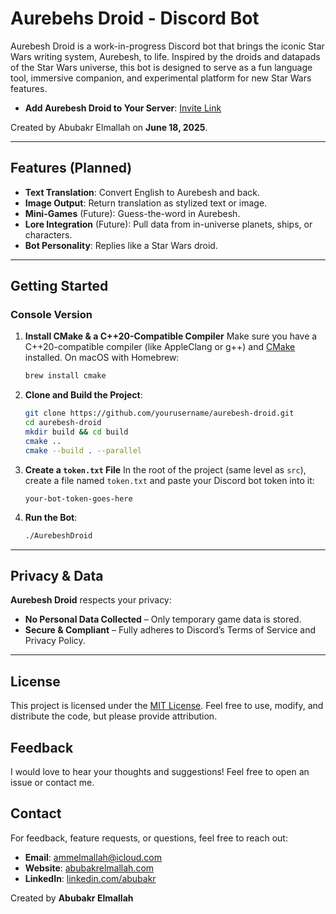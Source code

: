 # Aurebehs Droid - Discord Bot

Aurebesh Droid is a work-in-progress Discord bot that brings the iconic Star Wars writing system, Aurebesh, to life. Inspired by the droids and datapads of the Star Wars universe, this bot is designed to serve as a fun language tool, immersive companion, and experimental platform for new Star Wars features.

- **Add Aurebesh Droid to Your Server**: [Invite Link](https://discord.ly/aurebesh-droid)

Created by Abubakr Elmallah on **June 18, 2025**.

---

## Features (Planned)

* **Text Translation**: Convert English to Aurebesh and back.
* **Image Output**: Return translation as stylized text or image.
* **Mini-Games** (Future): Guess-the-word in Aurebesh.
* **Lore Integration** (Future): Pull data from in-universe planets, ships, or characters.
* **Bot Personality**: Replies like a Star Wars droid.

---

## Getting Started

### Console Version

1. **Install CMake & a C++20-Compatible Compiler**
   Make sure you have a C++20-compatible compiler (like AppleClang or g++) and [CMake](https://cmake.org/) installed.
   On macOS with Homebrew:

   ```bash
   brew install cmake
   ```

2. **Clone and Build the Project**:

   ```bash
   git clone https://github.com/yourusername/aurebesh-droid.git
   cd aurebesh-droid
   mkdir build && cd build
   cmake ..
   cmake --build . --parallel
   ```

3. **Create a `token.txt` File**
   In the root of the project (same level as `src`), create a file named `token.txt` and paste your Discord bot token into it:

   ```
   your-bot-token-goes-here
   ```

4. **Run the Bot**:

   ```bash
   ./AurebeshDroid
   ```

---

## Privacy & Data

**Aurebesh Droid** respects your privacy:
- **No Personal Data Collected** – Only temporary game data is stored.
- **Secure & Compliant** – Fully adheres to Discord’s Terms of Service and Privacy Policy.

---

## License

This project is licensed under the [MIT License](LICENSE). Feel free to use, modify, and distribute the code, but please provide attribution.

## Feedback

I would love to hear your thoughts and suggestions! Feel free to open an issue or contact me.

## Contact

For feedback, feature requests, or questions, feel free to reach out:
- **Email**: ammelmallah@icloud.com
- **Website**: [abubakrelmallah.com](https://abubakrelmallah.com/)
- **LinkedIn**: [linkedin.com/abubakr](https://www.linkedin.com/in/abubakr-elmallah-416a0b273/)

Created by **Abubakr Elmallah**